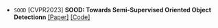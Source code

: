 
- `SOOD` [CVPR2023] **SOOD: Towards Semi-Supervised Oriented Object Detectionn** [[Paper]](https://arxiv.org/abs/2304.04515) [[Code]](https://github.com/HamPerdredes/SOOD)